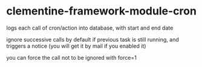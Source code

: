 clementine-framework-module-cron
================================

logs each call of cron/action into database, with start and end date

ignore successive calls by default if previous task is still running, and triggers a notice (you will get it by mail if you enabled it)

you can force the call not to be ignored with force=1
